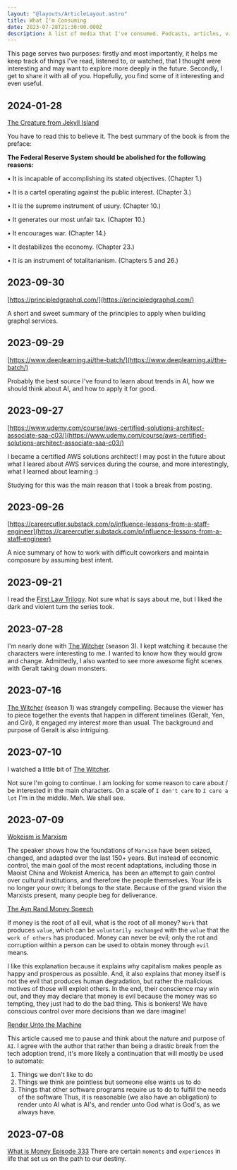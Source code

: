 ```yaml
---
layout: "@layouts/ArticleLayout.astro"
title: What I'm Consuming
date: 2023-07-28T21:30:00.000Z
description: A list of media that I've consumed. Podcasts, articles, videos, tweets.
---
```


This page serves two purposes: firstly and most importantly, it helps me keep track of things I've read, 
listened to, or watched, that I thought were interesting and may want to explore more deeply in the future. 
Secondly, I get to share it with all of you. Hopefully, you find some of it interesting and even useful.

## 2024-01-28

[The Creature from Jekyll Island](https://www.amazon.com/Creature-Jekyll-Island-Federal-Reserve/dp/091298645X)

You have to read this to believe it. The best summary of the book is from the preface:

**The Federal Reserve System should be abolished for the following reasons:**

• It is incapable of accomplishing its stated objectives. (Chapter 1.)

• It is a cartel operating against the public interest. (Chapter 3.)

• It is the supreme instrument of usury. (Chapter 10.)

• It generates our most unfair tax. (Chapter 10.)

• It encourages war. (Chapter 14.)

• It destabilizes the economy. (Chapter 23.)

• It is an instrument of totalitarianism. (Chapters 5 and 26.)

## 2023-09-30

[https://principledgraphql.com/](https://principledgraphql.com/)

A short and sweet summary of the principles to apply when building graphql services.

## 2023-09-29

[https://www.deeplearning.ai/the-batch/](https://www.deeplearning.ai/the-batch/)

Probably the best source I've found to learn about trends in AI, how we should think about AI, and how to apply it for good.

## 2023-09-27

[https://www.udemy.com/course/aws-certified-solutions-architect-associate-saa-c03/](https://www.udemy.com/course/aws-certified-solutions-architect-associate-saa-c03/)

I became a certified AWS solutions architect! I may post in the future about what I leared about AWS services during the course, and
more interestingly, what I learned about learning :)

Studying for this was the main reason that I took a break from posting.

## 2023-09-26

[https://careercutler.substack.com/p/influence-lessons-from-a-staff-engineer](https://careercutler.substack.com/p/influence-lessons-from-a-staff-engineer)

A nice summary of how to work with difficult coworkers and maintain composure by assuming best intent.

## 2023-09-21

I read the [First Law Trilogy](https://www.goodreads.com/book/show/11706669-the-first-law-trilogy). Not sure what is says about me, but I liked the dark and violent turn the series took.

## 2023-07-28

I'm nearly done with [The Witcher](https://www.netflix.com/title/80189685) (season 3). I kept watching it because the characters were interesting to me. I wanted to know how they would grow and change. Admittedly, I also wanted to see more awesome fight scenes with Geralt taking down monsters.

## 2023-07-16

[The Witcher](https://www.netflix.com/title/80189685) (season 1) was strangely compelling. Because the viewer has to piece together the events that happen in different timelines (Geralt, Yen, and Ciri), it engaged my interest more than usual. The background and purpose of Geralt is also intriguing.

## 2023-07-10

I watched a little bit of [The Witcher](https://www.netflix.com/title/80189685).

Not sure I'm going to continue. I am looking for some reason to care about / be interested in the main characters. On a scale of `I don't care` to `I care a lot` I'm in the middle. Meh. We shall see.

## 2023-07-09

[Wokeism is Marxism](https://youtu.be/y6rk1mYiOAw)

The speaker shows how the foundations of `Marxism` have been seized, changed, and adapted over the last 150+ years. But instead of economic control, the main goal of the most recent adaptations, including those in Maoist China and Wokeist America, has been an attempt to gain control over cultural institutions, and therefore the people themselves. Your life is no longer your own; it belongs to the state. Because of the grand vision the Marxists present, many people beg for deliverance.

[The Ayn Rand Money Speech](https://www.capitalismmagazine.com/2002/08/franciscos-money-speech/)

If money is the root of all evil, what is the root of all money? `Work` that produces `value`, which can be `voluntarily exchanged` with the `value` that the `work of others` has produced. Money can never be evil; only the rot and corruption within a person can be used to obtain money through `evil` means.

I like this explanation because it explains why capitalism makes people as happy and prosperous as possible. And, it also explains that money itself is not the evil that produces human degradation, but rather the malicious motives of those will exploit others. In the end, their conscience may win out, and they may declare that money is evil because the money was so tempting, they just had to do the bad thing. This is bonkers! We have conscious control over more decisions than we dare imagine!

[Render Unto the Machine](https://theconvivialsociety.substack.com/p/render-unto-the-machine)

This article caused me to pause and think about the nature and purpose of `AI`. I agree with the author that rather than being a drastic break from the tech adoption trend, it's more likely a continuation that will mostly be used to automate:

1. Things we don't like to do
1. Things we think are pointless but someone else wants us to do
1. Things that other software programs require us to do to fulfill the needs of the software
Thus, it is reasonable (we also have an obligation) to render unto AI what is AI's, and render unto God what is God's, as we always have.

## 2023-07-08

[What is Money Episode 333](https://whatismoneypodcast.com/episodes/serendipity-wokeism-and-bitcoin-with-robert-breedlove-wim333)
There are certain `moments` and `experiences` in life that set us on the path to our destiny.

